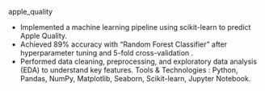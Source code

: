 apple_quality
- Implemented a machine learning pipeline using scikit-learn to predict Apple Quality.
 - Achieved 89% accuracy with “Random Forest Classifier” after hyperparameter tuning and 5-fold cross-validation .
 - Performed data cleaning, preprocessing, and exploratory data analysis (EDA) to understand key features.
 Tools & Technologies : Python, Pandas, NumPy, Matplotlib, Seaborn, Scikit-learn, Jupyter Notebook.

